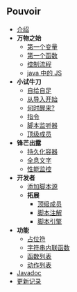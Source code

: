 ## Pouvoir

- [介绍](README.md)
- **万物之始**
  - [第一个变量](基础/Variable.md)
  - [第一个函数](基础/Function.md)
  - [控制流程](基础/ContorlFlow.md)
  - [java 中的 JS](基础/Nashorn.md)
- **小试牛刀**
  - [自给自足](进阶/Javadoc.md)
  - [从导入开始](进阶/Import.md)
  - [何时醒来?](进阶/Awake.md)
  - [指令](进阶/Command.md)
  - [脚本监听器](进阶/Listener.md)
  - [顶级成员](进阶/TopLevel.md)
- **锋芒出露**
  - [持久化容器](高级/Container.md)
  - [全息文字](高级/Hologram.md)
  - [性能监控](高级/Monitor.md)
- **开发者**
  - [添加脚本源](开发/ScriptSource.md)
  - **拓展**
    - [顶级成员](开发/拓展/TopLevelCode.md)
    - [脚本注解](开发/拓展/ScriptAnnotation.md)
    - [脚本引擎](开发/拓展/ScriptEngine.md)
- **功能**
  - [占位符](功能/PlaceHolder.md)
  - [字符串内联函数](功能/InlineFunction.md)
  - [函数列表](功能/Functions.md)
  - [动作列表](功能/Actions.md)
- [Javadoc](http://doc.skillw.com/pouvoir/)
- [更新记录](UPDATE.md)
